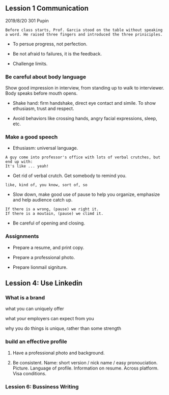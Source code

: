 ## Lession 1 Communication

2019/8/20 301 Pupin

```
Before class starts, Prof. Garcia stood on the table without speaking a word. He raised three fingers and introduced the three priniciples.
```

- To persue progress, not perfection.

- Be not afraid to failures, it is the feedback.

- Challenge limits.

### Be careful about body language

Show good impression in interview, from standing up to walk to interviewer. Body speaks before mouth opens.

- Shake hand: firm handshake, direct eye contact and simile. To show ethusiasm, trust and respect.

- Avoid behaviors like crossing hands, angry facial expressions, sleep, etc. 

### Make a good speech

- Ethusiasm: universal language.

```
A guy come into professor's office with lots of verbal crutches, but end up with:
It's like ... yeah!
```

- Get rid of verbal crutch. Get somebody to remind you.

```
like, kind of, you know, sort of, so
```

- Slow down, make good use of pause to help you organize, emphasize and help audience catch up.

```
If there is a wrong, (pause) we right it.
If there is a moutain, (pause) we climd it.
```

- Be careful of opening and closing.

### Assignments

- Prepare a resume, and print copy.

- Prepare a professional photo.

- Prepare lionmail signiture.

## Lession 4: Use Linkedin

### What is a brand

what you can uniquely offer 

what your employers can expect from you

why you do things is unique, rather than some strength

### build an effective profile

1. Have a professional photo and background.

2. Be consistent. Name: short version / nick name / easy pronouciation. Picture. Language of profile. Information on resume. Across platform. Visa conditions.

### Lession 6: Bussiness Writing

